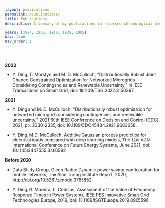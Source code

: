 ```yaml
---
layout: publications
permalink: /publications/
title: Publications
description: A summary of my publications in reversed chronological order. My google scholar profile is <a href="https://twitter.com/yifu0529"> here </a>.  

years: [1967, 1956, 1950, 1935, 1905]
nav: true
nav_order: 1
---
```



<br />

**2022**

- Y. Ding, T. Morstyn and M. D. McCulloch, "Distributionally Robust Joint Chance-Constrained Optimization for Networked Microgrids Considering Contingencies and Renewable Uncertainty," in IEEE Transactions on Smart Grid, doi: 10.1109/TSG.2022.3150397.

**2021**

- Y. Ding and M. D. McCulloch, "Distributionally robust optimization for networked microgrids considering contingencies and renewable uncertainty," 2021 60th IEEE Conference on Decision and Control (CDC), 2021, pp. 2330-2335, doi: 10.1109/CDC45484.2021.9683658.

- Y. Ding, M.D. McCulloch, Additive Gaussian process prediction for electrical loads compared with deep learning models, The 12th ACM International Conference on Future Energy Systems, June 2021, doi: 10.1145/3447555.3466592

**Before 2020**

- Data Study Group, Green Radio: Dynamic power saving configuration for mobile networks, The Alan Turing Institute Report, 2020, http://doi.org/10.5281/zenodo.3786852.

- Y. Ding, R. Moreira, D. Cedillos, Assessment of the Value of Frequency Response Times in Power Systems, IEEE PES Innovative Smart Grid Technologies Europe, 2019, doi: 10.1109/ISGTEurope.2019.8905596

